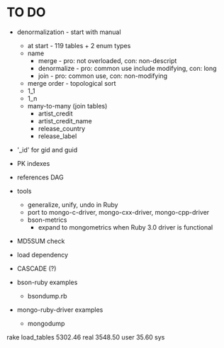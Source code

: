 # TO DO

* denormalization - start with manual
  * at start - 119 tables + 2 enum types
  * name
    * merge - pro: not overloaded, con: non-descript
    * denormalize - pro: common use include modifying, con: long
    * join - pro: common use, con: non-modifying
  * merge order - topological sort
  * 1_1
  * 1_n
  * many-to-many (join tables)
    * artist_credit
    * artist_credit_name
    * release_country
    * release_label
* '_id' for gid and guid
* PK indexes
* references DAG

* tools
  * generalize, unify, undo in Ruby
  * port to mongo-c-driver, mongo-cxx-driver, mongo-cpp-driver
  * bson-metrics
    * expand to mongometrics when Ruby 3.0 driver is functional
* MD5SUM check
* load dependency

* CASCADE (?)

* bson-ruby examples
  * bsondump.rb
* mongo-ruby-driver examples
  * mongodump

rake load_tables
     5302.46 real      3548.50 user        35.60 sys
